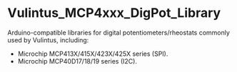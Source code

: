 # Vulintus_MCP4xxx_DigPot_Library

Arduino-compatible libraries for digital potentiometers/rheostats commonly used by Vulintus, including:
* Microchip MCP413X/415X/423X/425X series (SPI).
* Microchip MCP40D17/18/19 series (I2C).
